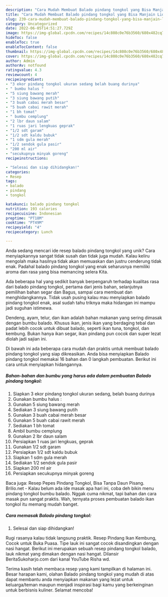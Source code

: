 ```yaml
---
description: "Cara Mudah Membuat Balado pindang tongkol yang Bisa Manjain Lidah"
title: "Cara Mudah Membuat Balado pindang tongkol yang Bisa Manjain Lidah"
slug: 239-cara-mudah-membuat-balado-pindang-tongkol-yang-bisa-manjain-lidah
category: Uncategorized
date: 2022-06-05T14:51:27.729Z
image: https://img-global.cpcdn.com/recipes/14c808c0e76b3560/680x482cq70/balado-pindang-tongkol-foto-resep-utama.jpg
hideToc: false
enableToc: true
enableTocContent: false
thumbnail: https://img-global.cpcdn.com/recipes/14c808c0e76b3560/680x482cq70/balado-pindang-tongkol-foto-resep-utama.jpg
cover: https://img-global.cpcdn.com/recipes/14c808c0e76b3560/680x482cq70/balado-pindang-tongkol-foto-resep-utama.jpg
author: Admin
authorAv: notfound
ratingvalue: 4.3
reviewcount: 4
recipeingredient:
- "3 ekor pindang tongkol ukuran sedang belah buang durinya"
- " bumbu halus "
- "5 siung bawang merah"
- "3 siung bawang putih"
- "3 buah cabai merah besar"
- "5 buah cabai rawit merah"
- "1 bh tomat"
- " bumbu cemplung"
- "2 lbr daun salam"
- "1 ruas jari lengkuas geprak"
- "1/2 sdt garam"
- "1/2 sdt kaldu bubuk"
- "1 sdm gula merah"
- "1/2 sendok gula pasir"
- "200 ml air"
- "secukupnya minyak goreng"
recipeinstructions:

- "Selesai dan siap dihidangkan!"
categories:
- Resep
tags:
- balado
- pindang
- tongkol

katakunci: balado pindang tongkol 
nutrition: 193 calories
recipecuisine: Indonesian
preptime: "PT18M"
cooktime: "PT49M"
recipeyield: "4"
recipecategory: Lunch

---
```





Anda sedang mencari ide resep balado pindang tongkol yang unik? Cara menyiapkannya sangat tidak susah dan tidak juga mudah. Kalau keliru mengolah maka hasilnya tidak akan memuaskan dan justru cenderung tidak enak. Padahal balado pindang tongkol yang enak seharusnya memiliki aroma dan rasa yang bisa memancing selera Kita.





Ada beberapa hal yang sedikit banyak berpengaruh terhadap kualitas rasa dari balado pindang tongkol, pertama dari jenis bahan, selanjutnya pemilihan bahan segar dan Bagus, sampai cara membuat dan menghidangkannya. Tidak usah pusing kalau mau menyiapkan balado pindang tongkol enak,      asal sudah tahu triknya maka hidangan ini mampu jadi suguhan istimewa.














Dendeng, ayam, telur, dan ikan adalah bahan makanan yang sering dimasak dengan bumbu balado. Khusus ikan, jenis ikan yang berdaging tebal dan padat lebih cocok untuk dibuat balado, seperti ikan tuna, tongkol, dan kembung. Bukan hanya ikan segar, ikan pindang pun cocok dan super lezat diolah jadi sajian ini.






Di bawah ini ada beberapa cara mudah dan praktis untuk membuat balado pindang tongkol yang siap dikreasikan. Anda bisa menyiapkan Balado pindang tongkol memakai 16 bahan dan 0 langkah pembuatan. Berikut ini cara untuk menyiapkan hidangannya.

<!--inarticleads1-->

##### Bahan-bahan dan bumbu yang harus ada dalam pembuatan Balado pindang tongkol:

1. Siapkan 3 ekor pindang tongkol ukuran sedang, belah buang durinya
1. Gunakan  bumbu halus :
1. Gunakan 5 siung bawang merah
1. Sediakan 3 siung bawang putih
1. Gunakan 3 buah cabai merah besar
1. Gunakan 5 buah cabai rawit merah
1. Sediakan 1 bh tomat
1. Ambil  bumbu cemplung
1. Gunakan 2 lbr daun salam
1. Persiapkan 1 ruas jari lengkuas, geprak
1. Gunakan 1/2 sdt garam
1. Persiapkan 1/2 sdt kaldu bubuk
1. Siapkan 1 sdm gula merah
1. Sediakan 1/2 sendok gula pasir
1. Siapkan 200 ml air
1. Persiapkan secukupnya minyak goreng


Baca juga: Resep Pepes Pindang Tongkol, Bisa Tanpa Daun Pisang. Brilio.net - Kalau belum ada ide masak apa hari ini, coba deh bikin menu pindang tongkol bumbu balado. Nggak cuma nikmat, tapi bahan dan cara masak pun sangat praktis. Wah, ternyata proses pembuatan balado ikan tongkol itu memang mudah banget. 

<!--inarticleads2-->

##### Cara memasak Balado pindang tongkol:


1. Selesai dan siap dihidangkan!

Rugi rasanya kalau tidak langsung praktik. Resep Pindang Ikan Kembung, Cocok untuk Buka Puasa. Tipe lauk ini sangat cocok disandingkan dengan nasi hangat. Berikut ini merupakan sebuah resep pindang tongkol balado, lauk nikmat yang dimakan dengan nasi hangat. Dilansir BeritaSukoharjo.com dari kanal YouTube Risha wd. 

Terima kasih telah membaca resep yang kami tampilkan di halaman ini. Besar harapan kami, olahan Balado pindang tongkol yang mudah di atas dapat membantu anda menyiapkan makanan yang lezat untuk keluarga/teman maupun menjadi inspirasi bagi kamu yang berkeinginan untuk berbisnis kuliner. Selamat mencoba!

